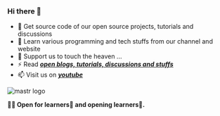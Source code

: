 <h3>Hi there 👋</h3>

- 👀 Get source code of our open source projects, tutorials and discussions
- 🌱 Learn various programming and tech stuffs from our channel and website
- 💞️ Support us to touch the heaven ...
- ⚡ Read ***[open blogs, tutorials, discussions and stuffs](http://mastr.satyarajawasthi.com.np)***
- 📫 Visit us on ***[youtube](https://youtube.com/@mastrnepa1)***

![mastr logo](https://user-images.githubusercontent.com/77236280/229016299-b85e6486-06c7-4f69-9580-44a8410f1022.jpg)

**👨‍💻 Open for learners👯 and opening learners📝.**
